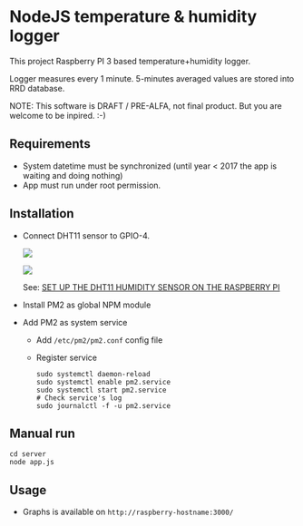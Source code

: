 # NodeJS temperature & humidity logger

This project Raspberry PI 3 based temperature+humidity logger.

Logger measures every 1 minute. 5-minutes averaged values are stored into RRD database.

NOTE: This software is DRAFT / PRE-ALFA, not final product. But you are welcome to be inpired. :-)

## Requirements

 -  System datetime must be synchronized (until year < 2017 the app is waiting and doing nothing)
 -  App must run under root permission.


## Installation

 -  Connect DHT11 sensor to GPIO-4.

    ![](http://www.circuitbasics.com/wp-content/uploads/2015/12/How-to-Setup-the-DHT11-on-the-Raspberry-Pi-Four-pin-DHT11-Wiring-Diagram.png)

    ![](http://www.circuitbasics.com/wp-content/uploads/2015/12/How-to-Setup-the-DHT11-on-the-Raspberry-Pi-Three-pin-DHT11-Wiring-Diagram.png)

    See: [SET UP THE DHT11 HUMIDITY SENSOR ON THE RASPBERRY PI](http://www.circuitbasics.com/how-to-set-up-the-dht11-humidity-sensor-on-the-raspberry-pi/)


 -  Install PM2 as global NPM module

 -  Add PM2 as system service
 
     -  Add `/etc/pm2/pm2.conf` config file
     -  Register service
     
            sudo systemctl daemon-reload
            sudo systemctl enable pm2.service
            sudo systemctl start pm2.service
            # Check service's log
            sudo journalctl -f -u pm2.service

## Manual run

    cd server
    node app.js
 
 
## Usage

 -  Graphs is available on `http://raspberry-hostname:3000/`
